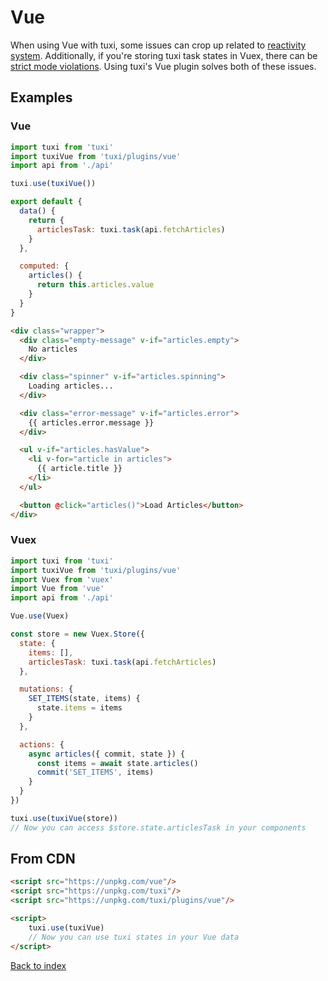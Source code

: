 # Vue

When using Vue with tuxi, some issues can crop up related to [reactivity system](https://vuejs.org/v2/guide/reactivity.html). Additionally, if you're storing tuxi task states in Vuex, there can be [strict mode violations](https://vuex.vuejs.org/guide/strict.html). Using tuxi's Vue plugin solves both of these issues.

## Examples

### Vue

```js
import tuxi from 'tuxi'
import tuxiVue from 'tuxi/plugins/vue'
import api from './api'

tuxi.use(tuxiVue())

export default {
  data() {
    return {
      articlesTask: tuxi.task(api.fetchArticles)
    }
  },

  computed: {
    articles() {
      return this.articles.value
    }
  }
}
```

```html
<div class="wrapper">
  <div class="empty-message" v-if="articles.empty">
    No articles
  </div>

  <div class="spinner" v-if="articles.spinning">
    Loading articles...
  </div>

  <div class="error-message" v-if="articles.error">
    {{ articles.error.message }}
  </div>

  <ul v-if="articles.hasValue">
    <li v-for="article in articles">
      {{ article.title }}
    </li>
  </ul>

  <button @click="articles()">Load Articles</button>
</div>
```

### Vuex

```js
import tuxi from 'tuxi'
import tuxiVue from 'tuxi/plugins/vue'
import Vuex from 'vuex'
import Vue from 'vue'
import api from './api'

Vue.use(Vuex)

const store = new Vuex.Store({
  state: {
    items: [],
    articlesTask: tuxi.task(api.fetchArticles)
  },

  mutations: {
    SET_ITEMS(state, items) {
      state.items = items
    }
  },

  actions: {
    async articles({ commit, state }) {
      const items = await state.articles()
      commit('SET_ITEMS', items)
    }
  }
})

tuxi.use(tuxiVue(store))
// Now you can access $store.state.articlesTask in your components
```

## From CDN

```html
<script src="https://unpkg.com/vue"/>
<script src="https://unpkg.com/tuxi"/>
<script src="https://unpkg.com/tuxi/plugins/vue"/>

<script>
    tuxi.use(tuxiVue)
    // Now you can use tuxi states in your Vue data
</script>
```

[Back to index](readme.md)
